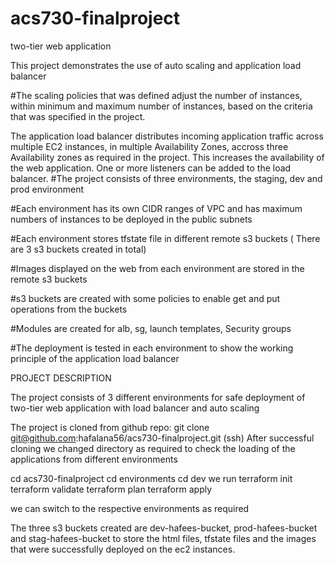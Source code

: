# acs730-finalproject
two-tier web application

This project demonstrates the use of auto scaling and application load balancer

#The scaling policies that was defined adjust the number of instances, within minimum and maximum number of instances, based on the criteria that was specified in the project.

The application load balancer distributes incoming application traffic across multiple
EC2 instances, in multiple Availability Zones, accross three Availability zones as required in the project.
This increases the availability of the web application.
One or more listeners can be added to the load balancer.
#The project consists of three environments, the staging, dev and prod environment

#Each environment has its own CIDR ranges of VPC and has maximum numbers of instances to be deployed in the public subnets

#Each environment stores tfstate file in different remote s3 buckets ( There are 3 s3 buckets created in total)

#Images displayed on the web from each environment are stored in the remote s3 buckets

#s3 buckets are created with some policies to enable get and put operations from the buckets

#Modules are created for alb, sg, launch templates, Security groups

#The deployment is tested in each environment to show the working principle of the application load balancer

PROJECT DESCRIPTION

The project consists of 3 different environments for safe deployment of two-tier web application with load balancer and auto scaling

The project is cloned from github repo:  git clone git@github.com:hafalana56/acs730-finalproject.git (ssh)
After successful cloning we changed directory as required to check the loading of the applications from different environments

cd acs730-finalproject
cd environments
cd dev
we run terraform init
       terraform validate
       terraform plan
       terraform apply
       
we can switch to the respective environments as required

The three s3 buckets created are dev-hafees-bucket, prod-hafees-bucket and stag-hafees-bucket to store the html files, tfstate files and the images
that were successfully deployed on the ec2 instances.
